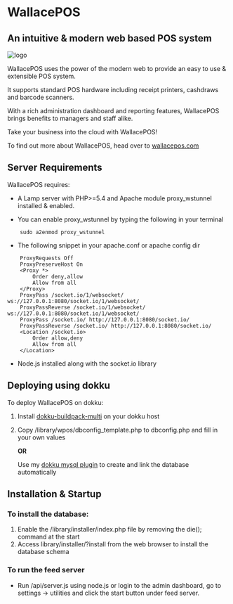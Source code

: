 # WallacePOS
## An intuitive & modern web based POS system
![logo](https://wallacepos.com/images/wallacepos_logo_600.png)

WallacePOS uses the power of the modern web to provide an easy to use & extensible POS system.

It supports standard POS hardware including receipt printers, cashdraws and barcode scanners.

With a rich administration dashboard and reporting features, WallacePOS brings benefits to managers and staff alike.

Take your business into the cloud with WallacePOS!

To find out more about WallacePOS, head over to [wallacepos.com](https://wallacepos.com)

## Server Requirements

WallacePOS requires:

- A Lamp server with PHP>=5.4 and Apache module proxy_wstunnel installed & enabled.

- You can enable proxy_wstunnel by typing the following in your terminal

```
    sudo a2enmod proxy_wstunnel
```

- The following snippet in your apache.conf or apache config dir

```
    ProxyRequests Off
    ProxyPreserveHost On
    <Proxy *>
        Order deny,allow
        Allow from all
    </Proxy>
    ProxyPass /socket.io/1/websocket/ ws://127.0.0.1:8080/socket.io/1/websocket/
    ProxyPassReverse /socket.io/1/websocket/ ws://127.0.0.1:8080/socket.io/1/websocket/
    ProxyPass /socket.io/ http://127.0.0.1:8080/socket.io/
    ProxyPassReverse /socket.io/ http://127.0.0.1:8080/socket.io/
    <Location /socket.io>
        Order allow,deny
        Allow from all
    </Location>
```

- Node.js installed along with the socket.io library

## Deploying using dokku

To deploy WallacePOS on dokku:

1. Install [dokku-buildpack-multi](https://github.com/pauldub/dokku-multi-buildpack) on your dokku host

2. Copy /library/wpos/dbconfig_template.php to dbconfig.php and fill in your own values

    **OR**

    Use my [dokku mysql plugin](https://github.com/micwallace/dokku-mysql-server-plugin) to create and link the database automatically

## Installation & Startup

### To install the database:

1. Enable the /library/installer/index.php file by removing the die(); command at the start
2. Access library/installer/?install from the web browser to install the database schema

### To run the feed server

- Run /api/server.js using node.js or login to the admin dashboard, go to settings -> utilities and click the start button under feed server.


